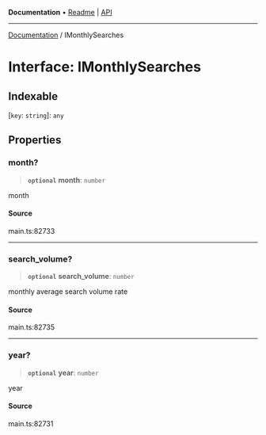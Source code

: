 **Documentation** • [Readme](../README.md) \| [API](../globals.md)

***

[Documentation](../README.md) / IMonthlySearches

# Interface: IMonthlySearches

## Indexable

 \[`key`: `string`\]: `any`

## Properties

### month?

> **`optional`** **month**: `number`

month

#### Source

main.ts:82733

***

### search\_volume?

> **`optional`** **search\_volume**: `number`

monthly average search volume rate

#### Source

main.ts:82735

***

### year?

> **`optional`** **year**: `number`

year

#### Source

main.ts:82731
